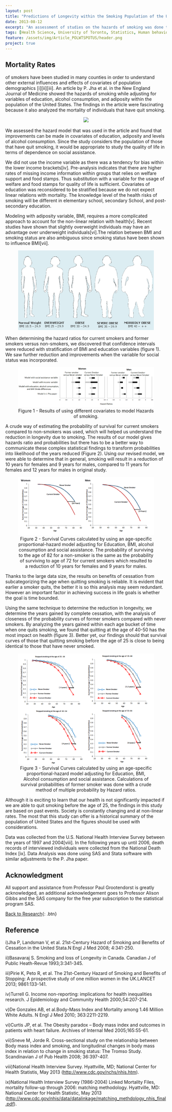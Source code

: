 ```yaml
---
layout: post
title: "Predictions of Longevity within the Smoking Population of the United States"
date: 2013-08-12
excerpt: "An assessment of studies on the hazards of smoking was done to determine areas of improvement for better representation of population and increased accuracy in predictions."
tags: [Health Science, University of Toronto, Statistics, Human behaviour]
feature: /assets/img/Article_POLWTSPOTUS/header.png
project: true
---
```



## Mortality Rates

of smokers have been studied in many counties in order to understand other external influences and effects of covariates of population demographics [i][ii][iii]. An article by P. Jha et al. in the New England Journal of Medicine showed the hazards of smoking while adjusting for variables of education, alcohol consumption, and adiposity within the population of the United States. The findings in the article were fascinating because it also analyzed the mortality of individuals that have quit smoking.

<center><figure>
	<img src="/assets/img/Article_POLWTSPOTUS/Image_1.JPG">
</figure></center>

We assessed the hazard model that was used in the article and found that improvements can be made in covariates of education, adiposity and levels of alcohol consumption. Since the study considers the population of those that have quit smoking, it would be appropriate to study the quality of life in terms of dependence on social assistance.

We did not use the income variable as there was a tendency for bias within the lower income brackets[iv]. Pre-analysis indicates that there are higher rates of missing income information within groups that relies on welfare support and food stamps. Thus substitution with a variable for the usage of welfare and food stamps for quality of life is sufficient.
Covariates of education was reconsidered to be stratified because we do not expect linear relations with mortality. The knowledge level of the health risks of smoking will be different in elementary school, secondary School, and post-secondary education.

Modeling with adiposity variable, BMI, requires a more complicated approach to account for the non-linear relation with health[v]. Recent studies have shown that slightly overweight individuals may have an advantage over underweight individuals[vi].The relation between BMI and smoking status are also ambiguous since smoking status have been shown to influence BMI[vii].

<center><figure>
	<img src="/assets/img/Article_POLWTSPOTUS/Image_2.JPG">
</figure></center>

When determining the hazard ratios for current smokers and former smokers versus non-smokers, we discovered that confidence intervals were reduced with stratification of BMI and education variables (figure 1). We saw further reduction and improvements when the variable for social status was incorporated.

<center><figure>
	<img src="/assets/img/Article_POLWTSPOTUS/Figure_1.png">
	<figcaption>
	Figure 1 - Results of using different covariates to model Hazards of smoking.</figcaption>
</figure></center>

A crude way of estimating the probability of survival for current smokers compared to non-smokers was used, which will helped us understand the reduction in longevity due to smoking. The results of our model gives hazards ratio and probabilities but there has to be a better way to communicate these complex statistical findings to transform probabilities into likelihood of the years reduced (Figure 2). Using our revised model, we were able to determine that in general, smoking will result in a reduction of 10 years for females and 9 years for males, compared to 11 years for females and 12 years for males in original study.

<center><figure>
	<img src="/assets/img/Article_POLWTSPOTUS/Figure_2.png">
	<figcaption>
	Figure 2 - Survival Curves calculated by using an age-specific proportional-hazard model adjusting for Education, BMI, alcohol consumption and social assistance. The probability of surviving to the age of 82 for a non-smoker is the same as the probability of surviving to age of 72 for current smokers which resulted to a reduction of 10 years for females and 9 years for males.</figcaption>
</figure></center>

Thanks to the large data size, the results on benefits of cessation from subcategorizing the age when quitting smoking is reliable. It is evident that earlier a smoker quits, the better it is so this analysis may seem redundant. However an important factor in achieving success in life goals is whether the goal is time bounded.

Using the same technique to determine the reduction in longevity, we determine the years gained by complete cessation, with the analysis of closeness of the probability curves of former smokers compared with never smokers. By analyzing the years gained within each age bucket of time when one quits smoking, we found that quitting at the age of 40-50 has the most impact on health (figure 3). Better yet, our findings should that survival curves of those that quitting smoking before the age of 25 is close to being identical to those that have never smoked.

<center><figure>
	<img src="/assets/img/Article_POLWTSPOTUS/Figure_3.png">
	<figcaption>
	Figure 3 - Survival Curves calculated by using an age-specific proportional-hazard model adjusting for Education, BMI, Alcohol consumption and social assistance. Calculations of survival probabilities of former smoker was done with a crude method of multiple probability by Hazard ratios.</figcaption>
</figure></center>

Although it is exciting to learn that our health is not significantly impacted if we are able to quit smoking before the age of 25, the findings in this study are based on past events. Society is constantly changing and at non-linear rates. The most that this study can offer is a historical summary of the population of United States and the figures should be used with considerations.

Data was collected from the U.S. National Health Interview Survey between the years of 1997 and 2004[viii]. In the following years up until 2006, death records of interviewed individuals were collected from the National Death Index [ix]. Data Analysis was done using SAS and Stata software with similar adjustments to the P. Jha paper.

## Acknowledgment

All support and assistance from Professor Paul Grootendorst is greatly acknowledged, an additional acknowledgement goes to Professor Alison Gibbs and the SAS company for the free year subscription to the statistical program SAS.

[Back to Research](http://janicetang.com/research/){: .btn}  

## Reference

i)Jha P, Landsman V, et al. 21st-Century Hazard of Smoking and Benefits of Cessation in the United Stata.N Engl J Med 2008; 4:341-250.

ii)Basavaraj S. Smoking and loss of Longevity in Canada. Canadian J of Public Heath-Revue 1993;3:341-345.

iii)Pirie K, Peto R, et al. The 21st-Century Hazard of Smoking and Benefits of Stopping: A prospective study of one million women in the UK.LANCET 2013; 9861:133-141.

iv)Turrell G. Income non-reporting: implications for health inequalities research. J Epidemiology and Community Health 2000;54:207-214.

v)De Gonzales AB, et al.Body-Mass Index and Mortality among 1.46 Million White Adults. N Engl J Med 2010; 363:2211-2219.

vi)Curtis JP, et al. The Obesity paradox – Body mass index and outcomes in patients with heart failure. Archives of Internal Med 2005;165:55-61.

vii)Sneve M, Jorde R. Cross-sectional study on the relationship between Body mass index and smoking, and longitudinal changes in body mass index in relation to change in smoking status: The Tromso Study. Scandinavian J of Pub Health 2008; 36:397-407.

viii)National Health Interview Survey. Hyattville, MD; National Center for Health Statistis, May 2013 (http://www.cdc.gov/nchs/nhis.htm).

ix)National Health Interview Survey (1986-2004) Linked Mortality Files, mortality follow-up through 2006: matching methodology. Hyattville, MD: National Center for Health Statistic, May 2013 (http://www.cdc.gov/nhis/data/datalinkage/matching_methdology_nhis_final.pdf).

